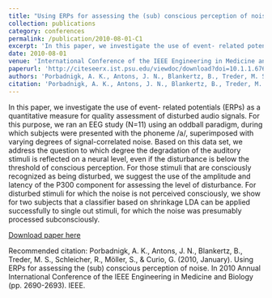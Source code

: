 ```yaml
---
title: "Using ERPs for assessing the (sub) conscious perception of noise"
collection: publications
category: conferences
permalink: /publication/2010-08-01-C1
excerpt: 'In this paper, we investigate the use of event- related potentials (ERPs) as a quantitative measure for quality assessment of disturbed audio signals. For this purpose, we ran an EEG study (N=11) using an oddball paradigm, during which subjects were presented with the phoneme /a/, superimposed with varying degrees of signal-correlated noise. Based on this data set, we address the question to which degree the degradation of the auditory stimuli is reflected on a neural level, even if the disturbance is below the threshold of conscious perception. For those stimuli that are consciously recognized as being disturbed, we suggest the use of the amplitude and latency of the P300 component for assessing the level of disturbance. For disturbed stimuli for which the noise is not perceived consciously, we show for two subjects that a classifier based on shrinkage LDA can be applied successfully to single out stimuli, for which the noise was presumably processed subconsciously.'
date: 2010-08-01
venue: 'International Conference of the IEEE Engineering in Medicine and Biology'
paperurl: 'http://citeseerx.ist.psu.edu/viewdoc/download?doi=10.1.1.676.8928&rep=rep1&type=pdf'
authors: 'Porbadnigk, A. K., Antons, J. N., Blankertz, B., Treder, M. S., Schleicher, R., Möller, S., &amp; Curio, G.'
citation: 'Porbadnigk, A. K., Antons, J. N., Blankertz, B., Treder, M. S., Schleicher, R., Möller, S., &amp; Curio, G. (2010, January). Using ERPs for assessing the (sub) conscious perception of noise. In 2010 Annual International Conference of the IEEE Engineering in Medicine and Biology (pp. 2690-2693). IEEE.'
---
```

In this paper, we investigate the use of event- related potentials (ERPs) as a quantitative measure for quality assessment of disturbed audio signals. For this purpose, we ran an EEG study (N=11) using an oddball paradigm, during which subjects were presented with the phoneme /a/, superimposed with varying degrees of signal-correlated noise. Based on this data set, we address the question to which degree the degradation of the auditory stimuli is reflected on a neural level, even if the disturbance is below the threshold of conscious perception. For those stimuli that are consciously recognized as being disturbed, we suggest the use of the amplitude and latency of the P300 component for assessing the level of disturbance. For disturbed stimuli for which the noise is not perceived consciously, we show for two subjects that a classifier based on shrinkage LDA can be applied successfully to single out stimuli, for which the noise was presumably processed subconsciously.

[Download paper here](http://citeseerx.ist.psu.edu/viewdoc/download?doi=10.1.1.676.8928&rep=rep1&type=pdf)

Recommended citation: Porbadnigk, A. K., Antons, J. N., Blankertz, B., Treder, M. S., Schleicher, R., Möller, S., & Curio, G. (2010, January). Using ERPs for assessing the (sub) conscious perception of noise. In 2010 Annual International Conference of the IEEE Engineering in Medicine and Biology (pp. 2690-2693). IEEE.